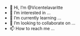 - 👋 Hi, I’m @Vicentelavaritte
- 👀 I’m interested in ...
- 🌱 I’m currently learning ...
- 💞️ I’m looking to collaborate on ...
- 📫 How to reach me ...

<!---
Vicentelavaritte/Vicentelavaritte is a ✨ special ✨ repository because its `README.md` (this file) appears on your GitHub profile.
You can click the Preview link to take a look at your changes.
--->
